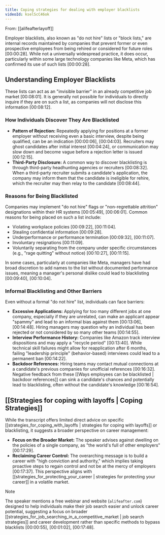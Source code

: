 ```yaml
---
title: Coping strategies for dealing with employer blacklists
videoId: kselScC46ok
---
```


From: [[alifeafterlayoff]] <br/> 

Employer blacklists, also known as "do not hire" lists or "block lists," are internal records maintained by companies that prevent former or even prospective employees from being rehired or considered for future roles <a class="yt-timestamp" data-t="00:00:28">[00:00:28]</a>. While not a universally widespread practice, it does occur, particularly within some large technology companies like Meta, which has confirmed its use of such lists <a class="yt-timestamp" data-t="00:00:28">[00:00:28]</a>.

## Understanding Employer Blacklists

These lists can act as an "invisible barrier" in an already competitive job market <a class="yt-timestamp" data-t="00:08:01">[00:08:01]</a>. It is generally not possible for individuals to directly inquire if they are on such a list, as companies will not disclose this information <a class="yt-timestamp" data-t="00:08:12">[00:08:12]</a>.

### How Individuals Discover They Are Blacklisted

*   **Pattern of Rejection:** Repeatedly applying for positions at a former employer without receiving even a basic interview, despite being qualified, can be an indication <a class="yt-timestamp" data-t="00:00:06">[00:00:06]</a>, <a class="yt-timestamp" data-t="00:04:03">[00:04:03]</a>. Recruiters may ghost candidates after initial interest <a class="yt-timestamp" data-t="00:04:24">[00:04:24]</a>, or communication may slow down and become vague before a rejection letter is issued <a class="yt-timestamp" data-t="00:12:15">[00:12:15]</a>.
*   **Third-Party Disclosure:** A common way to discover blacklisting is through third-party headhunting agencies or recruiters <a class="yt-timestamp" data-t="00:08:32">[00:08:32]</a>. When a third-party recruiter submits a candidate's application, the company may inform them that the candidate is ineligible for rehire, which the recruiter may then relay to the candidate <a class="yt-timestamp" data-t="00:08:44">[00:08:44]</a>.

### Reasons for Being Blacklisted

Companies may implement "do not hire" flags or "non-regrettable attrition" designations within their HR systems <a class="yt-timestamp" data-t="00:05:49">[00:05:49]</a>, <a class="yt-timestamp" data-t="00:06:01">[00:06:01]</a>. Common reasons for being placed on such a list include:
*   Violating workplace policies <a class="yt-timestamp" data-t="00:09:22">[00:09:22]</a>, <a class="yt-timestamp" data-t="00:11:04">[00:11:04]</a>.
*   Stealing confidential information <a class="yt-timestamp" data-t="00:09:28">[00:09:28]</a>.
*   Underperformance or performance termination <a class="yt-timestamp" data-t="00:09:32">[00:09:32]</a>, <a class="yt-timestamp" data-t="00:11:07">[00:11:07]</a>.
*   Involuntary resignations <a class="yt-timestamp" data-t="00:11:09">[00:11:09]</a>.
*   Voluntarily separating from the company under specific circumstances (e.g., "rage quitting" without notice) <a class="yt-timestamp" data-t="00:10:27">[00:10:27]</a>, <a class="yt-timestamp" data-t="00:11:15">[00:11:15]</a>.

In some cases, particularly at companies like Meta, managers have had broad discretion to add names to the list without documented performance issues, meaning a manager's personal dislike could lead to blacklisting <a class="yt-timestamp" data-t="00:09:40">[00:09:40]</a>, <a class="yt-timestamp" data-t="00:10:04">[00:10:04]</a>.

### Informal Blacklisting and Other Barriers

Even without a formal "do not hire" list, individuals can face barriers:
*   **Excessive Applications:** Applying for too many different jobs at one company, especially if they are unrelated, can make an applicant appear "spammy" and lead to an informal bias against them <a class="yt-timestamp" data-t="00:13:06">[00:13:06]</a>, <a class="yt-timestamp" data-t="00:14:48">[00:14:48]</a>. Hiring managers may question why an individual has been rejected or not considered by so many other teams <a class="yt-timestamp" data-t="00:14:55">[00:14:55]</a>.
*   **Interview Performance History:** Companies like Amazon track interview dispositions and may apply a "recycle period" <a class="yt-timestamp" data-t="00:13:40">[00:13:40]</a>. While technical skill failures might allow for reapplication after 6 months, failing "leadership principle" (behavior-based) interviews could lead to a permanent ban <a class="yt-timestamp" data-t="00:14:22">[00:14:22]</a>.
*   **Backdoor References:** Hiring teams may contact mutual connections at a candidate's previous companies for unofficial references <a class="yt-timestamp" data-t="00:16:32">[00:16:32]</a>. Negative feedback from these [[Ways employees can be blacklisted | backdoor references]] can sink a candidate's chances and potentially lead to blacklisting, often without the candidate's knowledge <a class="yt-timestamp" data-t="00:16:54">[00:16:54]</a>.

## [[Strategies for coping with layoffs | Coping Strategies]]

While the transcript offers limited direct advice on specific [[strategies_for_coping_with_layoffs | strategies for coping with layoffs]] or blacklisting, it suggests a broader perspective on career management:
*   **Focus on the Broader Market:** The speaker advises against dwelling on the policies of a single company, as "the world's full of other employers" <a class="yt-timestamp" data-t="00:17:29">[00:17:29]</a>.
*   **Reclaiming Career Control:** The overarching message is to build a career with "high conviction and authority," which implies taking proactive steps to regain control and not be at the mercy of employers <a class="yt-timestamp" data-t="00:17:37">[00:17:37]</a>. This perspective aligns with [[strategies_for_protecting_your_career | strategies for protecting your career]] in a volatile market.

> [!NOTE]
> The speaker mentions a free webinar and website (`alifeafter.com`) designed to help individuals make their job search easier and unlock career potential, suggesting a focus on broader [[strategies_for_job_searching_in_a_competitive_market | job search strategies]] and career development rather than specific methods to bypass blacklists <a class="yt-timestamp" data-t="00:00:55">[00:00:55]</a>, <a class="yt-timestamp" data-t="00:01:02">[00:01:02]</a>, <a class="yt-timestamp" data-t="00:17:48">[00:17:48]</a>.
